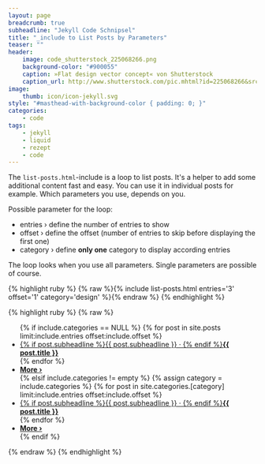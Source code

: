 ```yaml
---
layout: page
breadcrumb: true
subheadline: "Jekyll Code Schnipsel"
title: "_include to List Posts by Parameters"
teaser: ""
header:
    image: code_shutterstock_225068266.png
    background-color: "#900055"
    caption: »Flat design vector concept« von Shutterstock
    caption_url: http://www.shutterstock.com/pic.mhtml?id=225068266&src=id
image:
    thumb: icon/icon-jekyll.svg
style: "#masthead-with-background-color { padding: 0; }"
categories:
    - code
tags:
    - jekyll
    - liquid
    - rezept
    - code
---
```

The `list-posts.html`-include is a loop to list posts. It's a helper to add some additional content fast and easy. You can use it in individual posts for example. Which parameters you use, depends on you.

Possible parameter for the loop:

- entries › define the number of entries to show
- offset › define the offset (number of entries to skip before displaying the first one)
- category › define **only one** category to display according entries

The loop looks when you use all parameters. Single parameters are possible of course.

{% highlight ruby %}
{% raw %}{% include list-posts.html entries='3' offset='1' category='design' %}{% endraw %}
{% endhighlight %}



{% highlight ruby %}
{% raw %}
<ul class="side-nav">
  {% if include.categories == NULL %}
    {% for post in site.posts limit:include.entries offset:include.offset %}
      <li><a href="{{ site.url }}{{ post.url }}">{% if post.subheadline %}{{ post.subheadline }} &middot; {% endif %}<strong>{{ post.title }}</strong></a></li>
    {% endfor %}
      <li class="text-right"><a href="{{ site.url }}/blog/archive/"><strong>More ›</strong></a></li>
  {% elsif include.categories != empty %}
  {% assign category = include.categories %}
    {% for post in site.categories.[category] limit:include.entries offset:include.offset %}
      <li><a href="{{ site.url }}{{ post.url }}">{% if post.subheadline %}{{ post.subheadline }} &middot; {% endif %}<strong>{{ post.title }}</strong></a></li>
    {% endfor %}
      <li class="text-right"><a href="{{ site.url }}/blog/archive/"><strong>More ›</strong></a></li>
  {% endif %}
</ul>
{% endraw %}
{% endhighlight %}

